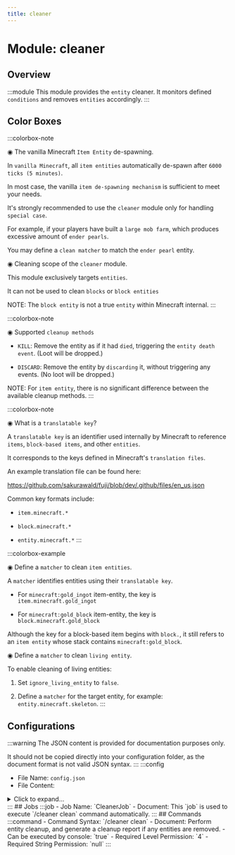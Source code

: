 ```yaml
---
title: cleaner
---
```



# Module: cleaner

## Overview
:::module
This module provides the `entity` cleaner.
It monitors defined `conditions` and removes `entities` accordingly.
:::
## Color Boxes

:::colorbox-note

◉ The vanilla Minecraft `Item Entity` de-spawning.

In `vanilla Minecraft`, all `item entities` automatically de-spawn after `6000 ticks (5 minutes)`.

In most case, the vanilla `item de-spawning mechanism` is sufficient to meet your needs.



It's strongly recommended to use the `cleaner` module only for handling `special case`.

For example, if your players have built a `large mob farm`, which produces excessive amount of `ender pearls`.

You may define a `clean matcher` to match the `ender pearl` entity.



◉ Cleaning scope of the `cleaner` module.

This module exclusively targets `entities`.

It can not be used to clean `blocks` or `block entities`

NOTE: The `block entity` is not a true `entity` within Minecraft internal.
:::

:::colorbox-note

◉ Supported `cleanup methods`

- `KILL`: Remove the entity as if it had `died`, triggering the `entity death event`. (Loot will be dropped.)

- `DISCARD`: Remove the entity by `discarding` it, without triggering any events. (No loot will be dropped.)



NOTE: For `item entity`, there is no significant difference between the available cleanup methods.
:::

:::colorbox-note

◉ What is a `translatable key`?

A `translatable key` is an identifier used internally by Minecraft to reference `items`, `block-based items`, and other `entities`.

It corresponds to the keys defined in Minecraft's `translation files`.

An example translation file can be found here:

https://github.com/sakurawald/fuji/blob/dev/.github/files/en_us.json



Common key formats include:

- `item.minecraft.*`

- `block.minecraft.*`

- `entity.minecraft.*`
:::

:::colorbox-example

◉ Define a `matcher` to clean `item entities`.

A `matcher` identifies entities using their `translatable key`.

- For `minecraft:gold_ingot` item-entity, the key is `item.minecraft.gold_ingot`

- For `minecraft:gold_block` item-entity, the key is `block.minecraft.gold_block`



Although the key for a block-based item begins with `block.`, it still refers to an `item entity` whose stack contains `minecraft:gold_block`.



◉ Define a `matcher` to clean `living entity`.

To enable cleaning of living entities:

1. Set `ignore_living_entity` to `false`.

2. Define a `matcher` for the target entity, for example: `entity.minecraft.skeleton`.
:::

## Configurations
:::warning
The JSON content is provided for documentation purposes only.

It should not be copied directly into your configuration folder, as the document format is not valid JSON syntax.
:::
:::config
- File Name: `config.json`
- File Content: 
<details>

<summary>Click to expand...</summary>

```json showLineNumbers title="config/fuji/modules/cleaner/config.json"
{
  /* The `cron` expression used to trigger entity `cleaner`. */
  "cron": "0 * * ? * * *"
  /* Ignore and never remove entities that meet the condition. */,
  "ignore": {
    "ignore_item_entity": false,
    "ignore_living_entity": true,
    "ignore_named_entity": true,
    "ignore_entity_with_vehicle": true,
    "ignore_entity_with_passengers": true,
    "ignore_glowing_entity": true,
    "ignore_leashed_entity": true
  }
  /* The `translatable key` to `age` map.
  
  The `translatable key` defines which `entity` should we remove.
  The `living ticks` says that we `only` removes the entity whose `age` greater than defined value.
  
  The unit of `age` is `game tick` (20 ticks = 1 sec). */,
  "matchers": [
    {
      "enable": false,
      "translatable_key": "block.minecraft.sand",
      "lives_longer_than_age": 1200,
      "cleanup_method": "DISCARD"
    },
    {
      "enable": false,
      "translatable_key": "item.minecraft.ender_pearl",
      "lives_longer_than_age": 1200,
      "cleanup_method": "DISCARD"
    },
    {
      "enable": false,
      "translatable_key": "block.minecraft.white_carpet",
      "lives_longer_than_age": 1200,
      "cleanup_method": "DISCARD"
    },
    {
      "enable": false,
      "translatable_key": "block.minecraft.cobblestone",
      "lives_longer_than_age": 1200,
      "cleanup_method": "DISCARD"
    },
    {
      "enable": false,
      "translatable_key": "entity.minecraft.skeleton",
      "lives_longer_than_age": 1200,
      "cleanup_method": "KILL"
    }
  ]
}
```
</details>
:::
## Jobs
:::job
- Job Name: `CleanerJob`
- Document: This `job` is used to execute `/cleaner clean` command automatically.
:::
## Commands
:::command
- Command Syntax: `/cleaner clean`
- Document: Perform entity cleanup, and generate a cleanup report if any entities are removed.
- Can be executed by console: `true`
- Required Level Permission: `4`
- Required String Permission: `null`
:::
